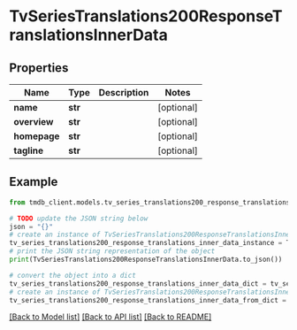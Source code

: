 # TvSeriesTranslations200ResponseTranslationsInnerData


## Properties

Name | Type | Description | Notes
------------ | ------------- | ------------- | -------------
**name** | **str** |  | [optional] 
**overview** | **str** |  | [optional] 
**homepage** | **str** |  | [optional] 
**tagline** | **str** |  | [optional] 

## Example

```python
from tmdb_client.models.tv_series_translations200_response_translations_inner_data import TvSeriesTranslations200ResponseTranslationsInnerData

# TODO update the JSON string below
json = "{}"
# create an instance of TvSeriesTranslations200ResponseTranslationsInnerData from a JSON string
tv_series_translations200_response_translations_inner_data_instance = TvSeriesTranslations200ResponseTranslationsInnerData.from_json(json)
# print the JSON string representation of the object
print(TvSeriesTranslations200ResponseTranslationsInnerData.to_json())

# convert the object into a dict
tv_series_translations200_response_translations_inner_data_dict = tv_series_translations200_response_translations_inner_data_instance.to_dict()
# create an instance of TvSeriesTranslations200ResponseTranslationsInnerData from a dict
tv_series_translations200_response_translations_inner_data_from_dict = TvSeriesTranslations200ResponseTranslationsInnerData.from_dict(tv_series_translations200_response_translations_inner_data_dict)
```
[[Back to Model list]](../README.md#documentation-for-models) [[Back to API list]](../README.md#documentation-for-api-endpoints) [[Back to README]](../README.md)



